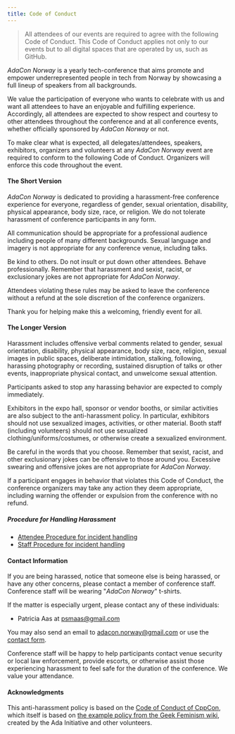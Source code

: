 ```yaml
---
title: Code of Conduct
---
```


> All attendees of our events are required to agree with the following Code of
> Conduct. This Code of Conduct applies not only to our events but to all
> digital spaces that are operated by us, such as GitHub.

_AdaCon Norway_ is a yearly tech-conference that
aims promote and empower underrepresented people in tech from Norway by
showcasing a full lineup of speakers from all backgrounds.

We value the participation of everyone who wants to celebrate with us and want
all attendees to have an enjoyable and fulfilling experience. Accordingly, all
attendees are expected to show respect and courtesy to other attendees
throughout the conference and at all conference events, whether officially
sponsored by _AdaCon Norway_ or not.

To make clear what is expected, all delegates/attendees, speakers, exhibitors,
organizers and volunteers at any _AdaCon Norway_ event are required to conform
to the following Code of Conduct. Organizers will enforce this code throughout
the event.

#### The Short Version

_AdaCon Norway_ is dedicated to providing a harassment-free conference
experience for everyone, regardless of gender, sexual orientation, disability,
physical appearance, body size, race, or religion. We do not tolerate harassment
of conference participants in any form.

All communication should be appropriate for a professional audience including
people of many different backgrounds. Sexual language and imagery is not
appropriate for any conference venue, including talks.

Be kind to others. Do not insult or put down other attendees. Behave
professionally. Remember that harassment and sexist, racist, or exclusionary
jokes are not appropriate for _AdaCon Norway_.

Attendees violating these rules may be asked to leave the conference without a
refund at the sole discretion of the conference organizers.

Thank you for helping make this a welcoming, friendly event for all.

#### The Longer Version

Harassment includes offensive verbal comments related to gender, sexual
orientation, disability, physical appearance, body size, race, religion, sexual
images in public spaces, deliberate intimidation, stalking, following, harassing
photography or recording, sustained disruption of talks or other events,
inappropriate physical contact, and unwelcome sexual attention.

Participants asked to stop any harassing behavior are expected to comply
immediately.

Exhibitors in the expo hall, sponsor or vendor booths, or similar activities are
also subject to the anti-harassment policy. In particular, exhibitors should not
use sexualized images, activities, or other material. Booth staff (including
volunteers) should not use sexualized clothing/uniforms/costumes, or otherwise
create a sexualized environment.

Be careful in the words that you choose. Remember that sexist, racist, and other
exclusionary jokes can be offensive to those around you. Excessive swearing and
offensive jokes are not appropriate for _AdaCon Norway_.

If a participant engages in behavior that violates this Code of Conduct, the
conference organizers may take any action they deem appropriate, including
warning the offender or expulsion from the conference with no refund.

##### Procedure for Handling Harassment

- [Attendee Procedure for incident handling](./attendee-incident-handling-procedure)
- [Staff Procedure for incident handling](./staff-incident-handling-procedure)

#### Contact Information

If you are being harassed, notice that someone else is being harassed, or have
any other concerns, please contact a member of conference staff. Conference
staff will be wearing "_AdaCon Norway_" t-shirts.

If the matter is especially urgent, please contact any of these individuals:

- Patricia Aas at [psmaas@gmail.com](mailto:psmaas@gmail.com)

You may also send an email to
[adacon.norway@gmail.com](mailto:adacon.norway@gmail.com) or use the
[contact form](./contact).

Conference staff will be happy to help participants contact venue security or
local law enforcement, provide escorts, or otherwise assist those experiencing
harassment to feel safe for the duration of the conference. We value your
attendance.

#### Acknowledgments

This anti-harassment policy is based on the
[Code of Conduct of CppCon](https://github.com/CppCon/CppConCodeOfConduct/blob/master/code_of_conduct.md),
which itself is based on
[the example policy from the Geek Feminism wiki](https://geekfeminism.wikia.org/wiki/Conference_anti-harassment/Policy),
created by the Ada Initiative and other volunteers.
